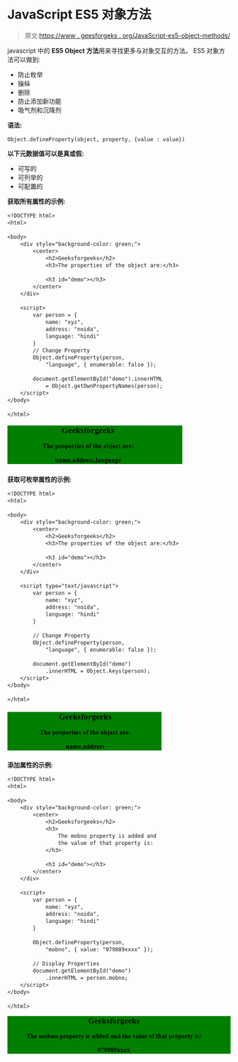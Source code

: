 # JavaScript ES5 对象方法

> 原文:[https://www . geesforgeks . org/JavaScript-es5-object-methods/](https://www.geeksforgeeks.org/javascript-es5-object-methods/)

javascript 中的 **ES5 Object 方法**用来寻找更多与对象交互的方法。
ES5 对象方法可以做到:

*   防止枚举
*   操纵
*   删除
*   防止添加新功能
*   吸气剂和沉降剂

**语法:**

```
Object.defineProperty(object, property, {value : value})
```

**以下元数据值可以是真或假:**

*   可写的
*   可列举的
*   可配置的

**获取所有属性的示例:**

```
<!DOCTYPE html>
<html>

<body>
    <div style="background-color: green;">
        <center>
            <h2>Geeksforgeeks</h2>
            <h3>The properties of the object are:</h3>

            <h3 id="demo"></h3>
        </center>
    </div>

    <script>
        var person = {
            name: "xyz",
            address: "noida",
            language: "hindi"
        }
        // Change Property
        Object.defineProperty(person, 
            "language", { enumerable: false });

        document.getElementById("demo").innerHTML
            = Object.getOwnPropertyNames(person);
    </script>
</body>

</html>
```

![](img/f6943fc1eac42ce0ccfb08ffe764b957.png)

**获取可枚举属性的示例:**

```
<!DOCTYPE html>
<html>

<body>
    <div style="background-color: green;">
        <center>
            <h2>Geeksforgeeks</h2>
            <h3>The properties of the object are:</h3>

            <h3 id="demo"></h3>
        </center>
    </div>

    <script type="text/javascript">
        var person = {
            name: "xyz",
            address: "noida",
            language: "hindi"
        }

        // Change Property
        Object.defineProperty(person, 
            "language", { enumerable: false });

        document.getElementById("demo")
            .innerHTML = Object.keys(person);
    </script>
</body>

</html>
```

![](img/93804d3a2087f0cebcf222eb7b2dc721.png)

**添加属性的示例:**

```
<!DOCTYPE html>
<html>

<body>
    <div style="background-color: green;">
        <center>
            <h2>Geeksforgeeks</h2>
            <h3>
                The mobno property is added and 
                the value of that property is:
            </h3>

            <h3 id="demo"></h3>
        </center>
    </div>

    <script>
        var person = {
            name: "xyz",
            address: "noida",
            language: "hindi"
        }

        Object.defineProperty(person, 
            "mobno", { value: "979889xxxx" });

        // Display Properties
        document.getElementById("demo")
            .innerHTML = person.mobno;
    </script>
</body>

</html>
```

![](img/3923204fe4f91d1ad11e270b258c5abf.png)